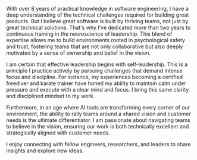 With over 8 years of practical knowledge in software engineering, I have a deep understanding of the technical challenges required for building great products. But I believe great software is built by thriving teams, not just by great technical solutions. That's why I’ve dedicated more than two years to continuous training in the neuroscience of leadership. This blend of expertise allows me to build environments rooted in psychological safety and trust, fostering teams that are not only collaborative but also deeply motivated by a sense of ownership and belief in the vision. 

I am certain that effective leadership begins with self-leadership. This is a principle I practice actively by pursuing challenges that demand intense focus and discipline. For instance, my experiences becoming a certified freediver and karate trainer have honed my ability to maintain calm under pressure and execute with a clear mind and focus. I bring this same clarity and disciplined mindset to my work.

Furthermore, in an age where AI tools are transforming every corner of our environment, the ability to rally teams around a shared vision and customer needs is the ultimate differentiator. I am passionate about navigating teams to believe in the vision, ensuring our work is both technically excellent and strategically aligned with customer needs.

I enjoy connecting with fellow engineers, researchers, and leaders to share insights and explore new ideas.